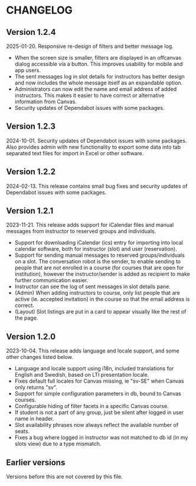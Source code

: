 # CHANGELOG

## Version 1.2.4

2025-01-20. Responsive re-design of filters and better message log. 

* When the screen size is smaller, filters are displayed in an offcanvas dialog accessible via a button. This improves usability for mobile and app users.
* The sent messages log in slot details for instructors has better design and now includes the whole message itself as an expandable option.
* Administrators can now edit the name and email address of added instructors. This makes it easier to have correct or alternative information from Canvas.
* Security updates of Dependabot issues with some packages.

## Version 1.2.3

2024-10-01. Security updates of Dependabot issues with some packages. Also provides admin with new functionality to export some data into tab separated text files for import in Excel or other software.

## Version 1.2.2

2024-02-13. This release contains small bug fixes and security updates of Dependabot issues with some packages.

## Version 1.2.1

2023-11-21. This release adds support for iCalendar files and manual messages from instructor to reserved groups and individuals.

* Support for downloading iCalendar (ics) entry for importing into local calendar software, both for instructor (slot) and user (reservation).
* Support for sending manual messages to reserved groups/individuals on a slot. The conversation robot is the sender, to enable sending to people that are not enrolled in a course (for courses that are open for institution), however the instructor/sender is added as recipient to make further communication easier.
* Instructor can see the log of sent messages in slot details pane.
* (Admin) When adding instructors to course, only list people that are active (ie. accepted invitation) in the course so that the email address is correct.
* (Layout) Slot listings are put in a card to appear visually like the rest of the page.

## Version 1.2.0

2023-10-04. This release adds language and locale support, and some other changes listed below.

* Language and locale support using i18n, included translations for English and Swedish, based on LTI presentation locale.
* Fixes default full locales for Canvas missing, ie "sv-SE" when Canvas only returns "sv".
* Support for simple configuration parameters in db, bound to Canvas courses.
* Configurable hiding of filter facets in a specific Canvas course.
* If student is not a part of any group, just be silent after logged in user name in header.
* Slot availability phrases now always reflect the available number of seats.
* Fixes a bug where logged in instructor was not matched to db id (in my slots view) due to a type mismatch.

## Earlier versions

Versions before this are not covered by this file.
